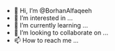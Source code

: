 - 👋 Hi, I’m @BorhanAlfaqeeh
- 👀 I’m interested in ...
- 🌱 I’m currently learning ...
- 💞️ I’m looking to collaborate on ...
- 📫 How to reach me ...

<!---
BorhanAlfaqeeh/BorhanAlfaqeeh is a ✨ special ✨ repository because its `README.md` (this file) appears on your GitHub profile.
You can click the Preview link to take a look at your changes.
--->
